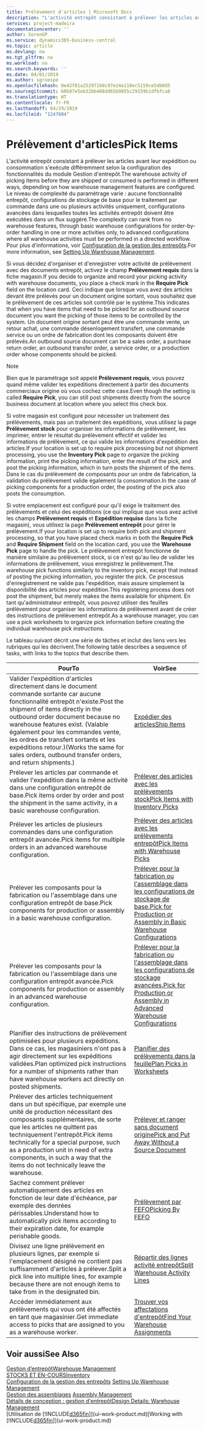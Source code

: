 ```yaml
---
title: Prélèvement d'articles | Microsoft Docs
description: "L'activité entrepôt consistant à prélever les articles avant leur expédition ou consommation s'exécute différemment selon la configuration des fonctionnalités du module Gestion d'entrepôt. Le niveau de complexité du [paramétrage](../configure-warehouse-processes.md) varie : aucune fonctionnalité entrepôt, configurations de stockage de base pour le traitement par commande dans une ou plusieurs activités uniquement, configurations avancées dans lesquelles toutes les activités entrepôt doivent être exécutées dans un flux suggéré."
services: project-madeira
documentationcenter: ''
author: SorenGP
ms.service: dynamics365-business-central
ms.topic: article
ms.devlang: na
ms.tgt_pltfrm: na
ms.workload: na
ms.search.keywords: ''
ms.date: 04/01/2019
ms.author: sgroespe
ms.openlocfilehash: 0e42f81a252971b0c97e24e118ec5159ce5db0d5
ms.sourcegitcommit: 60b87e5eb32bb408dd65b9855c29159b1dfbfca8
ms.translationtype: HT
ms.contentlocale: fr-FR
ms.lasthandoff: 04/29/2019
ms.locfileid: "1247604"
---
```

# <a name="pick-items"></a><span data-ttu-id="8b5b9-104">Prélèvement d'articles</span><span class="sxs-lookup"><span data-stu-id="8b5b9-104">Pick Items</span></span>
<span data-ttu-id="8b5b9-105">L'activité entrepôt consistant à prélever les articles avant leur expédition ou consommation s'exécute différemment selon la configuration des fonctionnalités du module Gestion d'entrepôt.</span><span class="sxs-lookup"><span data-stu-id="8b5b9-105">The warehouse activity of picking items before they are shipped or consumed is performed in different ways, depending on how warehouse management features are configured.</span></span> <span data-ttu-id="8b5b9-106">Le niveau de complexité du paramétrage varie : aucune fonctionnalité entrepôt, configurations de stockage de base pour le traitement par commande dans une ou plusieurs activités uniquement, configurations avancées dans lesquelles toutes les activités entrepôt doivent être exécutées dans un flux suggéré.</span><span class="sxs-lookup"><span data-stu-id="8b5b9-106">The complexity can rank from no warehouse features, through basic warehouse configurations for order-by-order handling in one or more activities only, to advanced configurations where all warehouse activities must be performed in a directed workflow.</span></span> <span data-ttu-id="8b5b9-107">Pour plus d'informations, voir [Configuration de la gestion des entrepôts](warehouse-setup-warehouse.md).</span><span class="sxs-lookup"><span data-stu-id="8b5b9-107">For more information, see [Setting Up Warehouse Management](warehouse-setup-warehouse.md).</span></span>

<span data-ttu-id="8b5b9-108">Si vous décidez d'organiser et d'enregistrer votre activité de prélèvement avec des documents entrepôt, activez le champ **Prélèvement requis** dans la fiche magasin.</span><span class="sxs-lookup"><span data-stu-id="8b5b9-108">If you decide to organize and record your picking activity with warehouse documents, you place a check mark in the **Require Pick** field on the location card.</span></span> <span data-ttu-id="8b5b9-109">Ceci indique que lorsque vous avez des articles devant être prélevés pour un document origine sortant, vous souhaitez que le prélèvement de ces articles soit contrôlé par le système.</span><span class="sxs-lookup"><span data-stu-id="8b5b9-109">This indicates that when you have items that need to be picked for an outbound source document you want the picking of those items to be controlled by the system.</span></span> <span data-ttu-id="8b5b9-110">Un document origine sortant peut être une commande vente, un retour achat, une commande désenlogement transfert, une commande service ou un ordre de fabrication dont les composants doivent être prélevés.</span><span class="sxs-lookup"><span data-stu-id="8b5b9-110">An outbound source document can be a sales order, a purchase return order, an outbound transfer order, a service order, or a production order whose components should be picked.</span></span>

> [!NOTE]
> <span data-ttu-id="8b5b9-111">Bien que le paramétrage soit appelé **Prélèvement requis**, vous pouvez quand même valider les expéditions directement à partir des documents commerciaux origine où vous cochez cette case.</span><span class="sxs-lookup"><span data-stu-id="8b5b9-111">Even though the setting is called **Require Pick**, you can still post shipments directly from the source business document at location where you select this check box.</span></span>

<span data-ttu-id="8b5b9-112">Si votre magasin est configuré pour nécessiter un traitement des prélèvements, mais pas un traitement des expéditions, vous utilisez la page **Prélèvement stock** pour organiser les informations de prélèvement, les imprimer, entrer le résultat du prélèvement effectif et valider les informations de prélèvement, ce qui valide les informations d'expédition des articles.</span><span class="sxs-lookup"><span data-stu-id="8b5b9-112">If your location is set up to require pick processing but not shipment processing, you use the **Inventory Pick** page to organize the picking information, print the picking information, enter the result of the pick, and post the picking information, which in turn posts the shipment of the items.</span></span> <span data-ttu-id="8b5b9-113">Dans le cas du prélèvement de composants pour un ordre de fabrication, la validation du prélèvement valide également la consommation.</span><span class="sxs-lookup"><span data-stu-id="8b5b9-113">In the case of picking components for a production order, the posting of the pick also posts the consumption.</span></span>

<span data-ttu-id="8b5b9-114">Si votre emplacement est configuré pour qu'il exige le traitement des prélèvements et celui des expéditions (ce qui implique que vous avez activé les champs **Prélèvement requis** et **Expédition requise** dans la fiche magasin), vous utilisez la page **Prélèvement entrepôt** pour gérer le prélèvement.</span><span class="sxs-lookup"><span data-stu-id="8b5b9-114">If your location is set up to require both pick and shipment processing, so that you have placed check marks in both the **Require Pick** and **Require Shipment** field on the location card, you use the **Warehouse Pick** page to handle the pick.</span></span> <span data-ttu-id="8b5b9-115">Le prélèvement entrepôt fonctionne de manière similaire au prélèvement stock, si ce n'est qu'au lieu de valider les informations de prélèvement, vous enregistrez le prélèvement.</span><span class="sxs-lookup"><span data-stu-id="8b5b9-115">The warehouse pick functions similarly to the inventory pick, except that instead of posting the picking information, you register the pick.</span></span> <span data-ttu-id="8b5b9-116">Ce processus d'enregistrement ne valide pas l'expédition, mais assure simplement la disponibilité des articles pour expédition.</span><span class="sxs-lookup"><span data-stu-id="8b5b9-116">This registering process does not post the shipment, but merely makes the items available for shipment.</span></span> <span data-ttu-id="8b5b9-117">En tant qu'administrateur entrepôt, vous pouvez utiliser des feuilles prélèvement pour organiser les informations de prélèvement avant de créer des instructions de prélèvement entrepôt.</span><span class="sxs-lookup"><span data-stu-id="8b5b9-117">As a warehouse manager, you can use a pick worksheets to organize pick information before creating the individual warehouse pick instructions.</span></span>

<span data-ttu-id="8b5b9-118">Le tableau suivant décrit une série de tâches et inclut des liens vers les rubriques qui les décrivent.</span><span class="sxs-lookup"><span data-stu-id="8b5b9-118">The following table describes a sequence of tasks, with links to the topics that describe them.</span></span>   

|<span data-ttu-id="8b5b9-119">**Pour**</span><span class="sxs-lookup"><span data-stu-id="8b5b9-119">**To**</span></span>|<span data-ttu-id="8b5b9-120">**Voir**</span><span class="sxs-lookup"><span data-stu-id="8b5b9-120">**See**</span></span>|
|------------|-------------|  
|<span data-ttu-id="8b5b9-121">Valider l'expédition d'articles directement dans le document commande sortante car aucune fonctionnalité entrepôt n'existe.</span><span class="sxs-lookup"><span data-stu-id="8b5b9-121">Post the shipment of items directly in the outbound order document because no warehouse features exist.</span></span> <span data-ttu-id="8b5b9-122">(Valable également pour les commandes vente, les ordres de transfert sortants et les expéditions retour.)</span><span class="sxs-lookup"><span data-stu-id="8b5b9-122">(Works the same for sales orders, outbound transfer orders, and return shipments.)</span></span>|[<span data-ttu-id="8b5b9-123">Expédier des articles</span><span class="sxs-lookup"><span data-stu-id="8b5b9-123">Ship Items</span></span>](warehouse-how-ship-items.md)|  
|<span data-ttu-id="8b5b9-124">Prélever les articles par commande et valider l'expédition dans la même activité dans une configuration entrepôt de base.</span><span class="sxs-lookup"><span data-stu-id="8b5b9-124">Pick items order by order and post the shipment in the same activity, in a basic warehouse configuration.</span></span>|[<span data-ttu-id="8b5b9-125">Prélever des articles avec les prélèvements stock</span><span class="sxs-lookup"><span data-stu-id="8b5b9-125">Pick Items with Inventory Picks</span></span>](warehouse-how-to-pick-items-with-inventory-picks.md)|
|<span data-ttu-id="8b5b9-126">Prélever les articles de plusieurs commandes dans une configuration entrepôt avancée.</span><span class="sxs-lookup"><span data-stu-id="8b5b9-126">Pick items for multiple orders in an advanced warehouse configuration.</span></span>|[<span data-ttu-id="8b5b9-127">Prélever des articles avec les prélèvements entrepôt</span><span class="sxs-lookup"><span data-stu-id="8b5b9-127">Pick Items with Warehouse Picks</span></span>](warehouse-how-to-pick-items-for-warehouse-shipment.md)|  
|<span data-ttu-id="8b5b9-128">Prélever les composants pour la fabrication ou l'assemblage dans une configuration entrepôt de base.</span><span class="sxs-lookup"><span data-stu-id="8b5b9-128">Pick components for production or assembly in a basic warehouse configuration.</span></span>|[<span data-ttu-id="8b5b9-129">Prélever pour la fabrication ou l'assemblage dans les configurations de stockage de base.</span><span class="sxs-lookup"><span data-stu-id="8b5b9-129">Pick for Production or Assembly in Basic Warehouse Configurations</span></span>](warehouse-how-to-pick-for-production.md)|
|<span data-ttu-id="8b5b9-130">Prélever les composants pour la fabrication ou l'assemblage dans une configuration entrepôt avancée.</span><span class="sxs-lookup"><span data-stu-id="8b5b9-130">Pick components for production or assembly in an advanced warehouse configuration.</span></span>|[<span data-ttu-id="8b5b9-131">Prélever pour la fabrication ou l'assemblage dans les configurations de stockage avancées.</span><span class="sxs-lookup"><span data-stu-id="8b5b9-131">Pick for Production or Assembly in Advanced Warehouse Configurations</span></span>](warehouse-how-to-pick-for-internal-operations-in-advanced-warehousing.md)|  
|<span data-ttu-id="8b5b9-132">Planifier des instructions de prélèvement optimisées pour plusieurs expéditions. Dans ce cas, les magasiniers n'ont pas à agir directement sur les expéditions validées.</span><span class="sxs-lookup"><span data-stu-id="8b5b9-132">Plan optimized pick instructions for a number of shipments rather than have warehouse workers act directly on posted shipments.</span></span>|[<span data-ttu-id="8b5b9-133">Planifier des prélèvements dans la feuille</span><span class="sxs-lookup"><span data-stu-id="8b5b9-133">Plan Picks in Worksheets</span></span>](warehouse-how-to-plan-picks-in-worksheets.md)|  
|<span data-ttu-id="8b5b9-134">Prélever des articles techniquement dans un but spécifique, par exemple une unité de production nécessitant des composants supplémentaires, de sorte que les articles ne quittent pas techniquement l'entrepôt.</span><span class="sxs-lookup"><span data-stu-id="8b5b9-134">Pick items technically for a special purpose, such as a production unit in need of extra components, in such a way that the items do not technically leave the warehouse.</span></span>|[<span data-ttu-id="8b5b9-135">Prélever et ranger sans document origine</span><span class="sxs-lookup"><span data-stu-id="8b5b9-135">Pick and Put Away Without a Source Document</span></span>](warehouse-how-to-create-put-aways-from-internal-put-aways.md)|
|<span data-ttu-id="8b5b9-136">Sachez comment prélever automatiquement des articles en fonction de leur date d'échéance, par exemple des denrées périssables.</span><span class="sxs-lookup"><span data-stu-id="8b5b9-136">Understand how to automatically pick items according to their expiration date, for example perishable goods.</span></span>|[<span data-ttu-id="8b5b9-137">Prélèvement par FEFO</span><span class="sxs-lookup"><span data-stu-id="8b5b9-137">Picking By FEFO</span></span>](warehouse-picking-by-fefo.md)|
|<span data-ttu-id="8b5b9-138">Divisez une ligne prélèvement en plusieurs lignes, par exemple si l'emplacement désigné ne contient pas suffisamment d'articles à prélever.</span><span class="sxs-lookup"><span data-stu-id="8b5b9-138">Split a pick line into multiple lines, for example because there are not enough items to take from in the designated bin.</span></span>|[<span data-ttu-id="8b5b9-139">Répartir des lignes activité entrepôt</span><span class="sxs-lookup"><span data-stu-id="8b5b9-139">Split Warehouse Activity Lines</span></span>](warehouse-how-to-split-warehouse-activity-lines.md)|
|<span data-ttu-id="8b5b9-140">Accéder immédiatement aux prélèvements qui vous ont été affectés en tant que magasinier.</span><span class="sxs-lookup"><span data-stu-id="8b5b9-140">Get immediate access to picks that are assigned to you as a warehouse worker.</span></span>|[<span data-ttu-id="8b5b9-141">Trouver vos affectations d'entrepôt</span><span class="sxs-lookup"><span data-stu-id="8b5b9-141">Find Your Warehouse Assignments</span></span>](warehouse-how-to-find-your-warehouse-assignments.md)|  

## <a name="see-also"></a><span data-ttu-id="8b5b9-142">Voir aussi</span><span class="sxs-lookup"><span data-stu-id="8b5b9-142">See Also</span></span>  
[<span data-ttu-id="8b5b9-143">Gestion d’entrepôt</span><span class="sxs-lookup"><span data-stu-id="8b5b9-143">Warehouse Management</span></span>](warehouse-manage-warehouse.md)  
[<span data-ttu-id="8b5b9-144">STOCKS ET EN-COURS</span><span class="sxs-lookup"><span data-stu-id="8b5b9-144">Inventory</span></span>](inventory-manage-inventory.md)  
<span data-ttu-id="8b5b9-145">[Configuration de la gestion des entrepôts](warehouse-setup-warehouse.md)   </span><span class="sxs-lookup"><span data-stu-id="8b5b9-145">[Setting Up Warehouse Management](warehouse-setup-warehouse.md)   </span></span>  
<span data-ttu-id="8b5b9-146">[Gestion des assemblages](assembly-assemble-items.md)  </span><span class="sxs-lookup"><span data-stu-id="8b5b9-146">[Assembly Management](assembly-assemble-items.md)  </span></span>  
[<span data-ttu-id="8b5b9-147">Détails de conception : gestion d'entrepôt</span><span class="sxs-lookup"><span data-stu-id="8b5b9-147">Design Details: Warehouse Management</span></span>](design-details-warehouse-management.md)  
<span data-ttu-id="8b5b9-148">[Utilisation de [!INCLUDE[d365fin](includes/d365fin_md.md)]](ui-work-product.md)</span><span class="sxs-lookup"><span data-stu-id="8b5b9-148">[Working with [!INCLUDE[d365fin](includes/d365fin_md.md)]](ui-work-product.md)</span></span>
